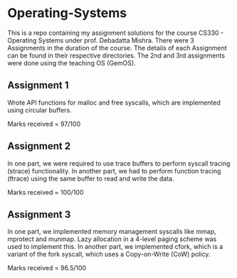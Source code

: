 # Operating-Systems

This is a repo containing my assignment solutions for the course CS330 - Operating Systems under prof. Debadatta Mishra. There were 3 Assignments in the duration of the course. The details of each Assignment can be found in their respective directories. The 2nd and 3rd assignments were done using the teaching OS (GemOS).

## Assignment 1

Wrote API functions for malloc and free syscalls, which are implemented using circular buffers. 

Marks received = 97/100

## Assignment 2

In one part, we were required to use trace buffers to perform syscall tracing (strace) functionality. In another part, we had to perform function tracing (ftrace) using the same buffer to read and write the data.

Marks received = 100/100

## Assignment 3

In one part, we implemented memory management syscalls like mmap, mprotect and munmap. Lazy allocation in a 4-level paging scheme was used to implement this. In another part, we implemented cfork, which is a variant of the fork syscall, which uses a Copy-on-Write (CoW) policy. 

Marks received = 96.5/100
